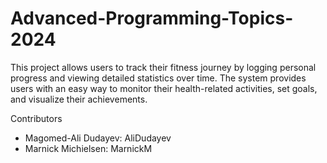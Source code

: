 # Advanced-Programming-Topics-2024

This project allows users to track their fitness journey by logging personal progress and viewing detailed statistics over time. The system provides users with an easy way to monitor their health-related activities, set goals, and visualize their achievements.


Contributors
- Magomed-Ali Dudayev: AliDudayev
- Marnick Michielsen: MarnickM